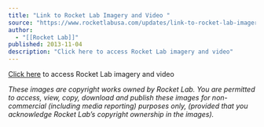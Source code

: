 ```yaml
---
title: "Link to Rocket Lab Imagery and Video "
source: "https://www.rocketlabusa.com/updates/link-to-rocket-lab-imagery-and-video/"
author:
  - "[[Rocket Lab]]"
published: 2013-11-04
description: "Click here to access Rocket Lab imagery and video"
---
```


[Click here](https://www.dropbox.com/sh/kumqcl235k3sghq/AAClqWXFMOufow8NijpjU0TKa?dl=0) to access Rocket Lab imagery and video

*These images are copyright works owned by Rocket Lab. You are permitted to access, view, copy, download and publish these images for non-commercial (including media reporting) purposes only, (provided that you acknowledge Rocket Lab’s copyright ownership in the images).*